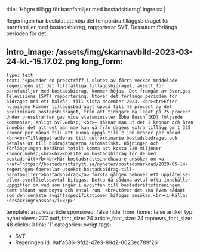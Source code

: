 title: 'Högre tillägg för barnfamiljer med bostadsbidrag'
ingress: |
  <p>Regeringen har beslutat att höja det temporära tilläggsbidraget för barnfamiljer med bostadsbidrag, rapporterar SVT. Dessutom förlängs perioden för det.
  </p>
  
intro_image: /assets/img/skarmavbild-2023-03-24-kl.-15.17.02.png
long_form:
  -
    type: text
    text: '<p>Under en pressträff i slutet av förra veckan meddelade regeringen att det tillfälliga tilläggsbidraget, avsett för barnfamiljer med bostadsbidrag, kommer höjas. Det framgår av Sveriges Televisions (SVT) rapportering. Utöver det förlängs perioden för bidraget med ett halvår, till sista december 2023. <br><br>Efter höjningen kommer tilläggsbidraget uppgå till 40 procent av det preliminära bostadsbidraget, från att tidigare ha legat på 25 procent. Under pressträffen gav vice statsminister Ebba Busch (KD) följande kommentar, enligt SVT.&nbsp; <br>– Räknar man ut det i kronor och ören innebär det att det man max kan gå från dagens extra tillägg om 1 325 kronor per månad till att kunna uppgå till 2 100 kronor per månad. <br><br>Tillägget adderas till det ordinarie bostadsbidraget och betalas ut till bidragstagarna automatiskt. Höjningen och förlängningen beräknas totalt komma att kosta 720 miljoner kronor.&nbsp;<br><br><b>Lite om bostadsbidrag för de med bostadsrätt</b><br>När bostadsrättsinnehavare ansöker om <a href="https://bostadsrattsnytt.se/nyheter/bostadsmarknad/2020-05-14-regeringen-foereslar-utoekat-bostadsbidrag-till-barnfamiljer">bostadsbidrag</a> första gången behöver ett upplåtelse- eller överlåtelseavtal bifogas. Detta då sådana avtal ofta innehåller uppgifter om vad som ingår i avgiften till bostadsrättsföreningen, samt sådant som boyta och antal rum. <br>Utöver det ska även sådant som den senaste avgiftsspecifikationen bifogas ansökan.<br><i>Källa: Försäkringskassan</i></p>'
template: articles/article
sponsored: false
hide_from_home: false
artikel_typ: nyhet
views: 277
puff_font_size: 24
article_font_size: 24
topnews_font_size: 48
clicks: 0
link: '1'
categories: ovrigt
tags:
  - SVT
  - Regeringen
id: 9affa586-9fd2-47e3-89d2-0023ec789f26
